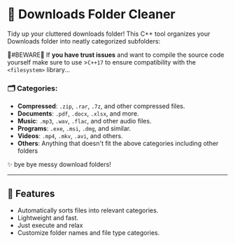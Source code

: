 # 📂 Downloads Folder Cleaner
Tidy up your cluttered downloads folder! This C++ tool organizes your Downloads folder into neatly categorized subfolders:

🚨#BEWARE🚨
If **you have trust issues** and want to compile the source code yourself make sure to use >`C++17` to ensure compatibility with the `<filesystem>` library...


### 🗂 Categories:
- **Compressed**: `.zip`, `.rar`, `.7z`, and other compressed files.  
- **Documents**: `.pdf`, `.docx`, `.xlsx`, and more.  
- **Music**: `.mp3`, `.wav`, `.flac`, and other audio files.  
- **Programs**: `.exe`, `.msi`, `.dmg`, and similar.  
- **Videos**: `.mp4`, `.mkv`, `.avi`, and others.  
- **Others**: Anything that doesn't fit the above categories including other folders 

✨ bye bye messy download folders!  

---

## 🚀 Features
- Automatically sorts files into relevant categories.  
- Lightweight and fast.  
- Just execute and relax  
- Customize folder names and file type categories.  


